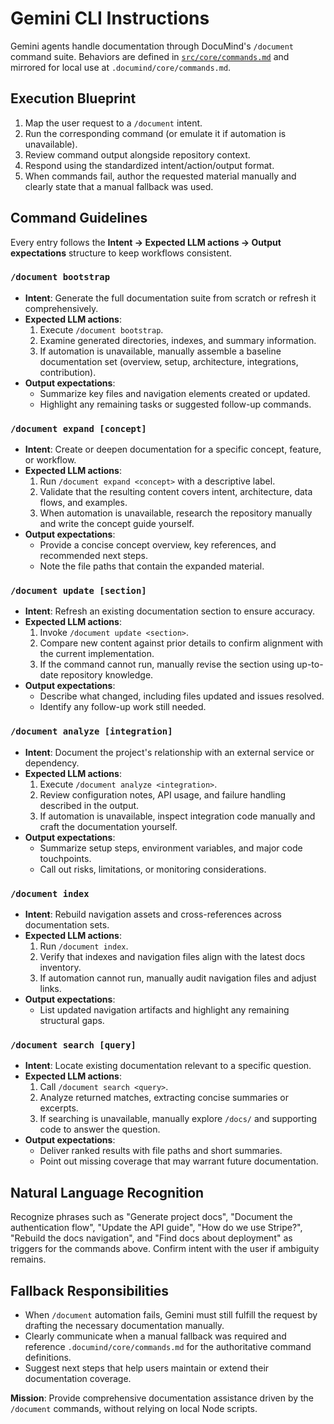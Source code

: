 # Gemini CLI Instructions

Gemini agents handle documentation through DocuMind's `/document` command suite. Behaviors are defined in [`src/core/commands.md`](../../core/commands.md) and mirrored for local use at `.documind/core/commands.md`.

## Execution Blueprint
1. Map the user request to a `/document` intent.
2. Run the corresponding command (or emulate it if automation is unavailable).
3. Review command output alongside repository context.
4. Respond using the standardized intent/action/output format.
5. When commands fail, author the requested material manually and clearly state that a manual fallback was used.

## Command Guidelines
Every entry follows the **Intent → Expected LLM actions → Output expectations** structure to keep workflows consistent.

### `/document bootstrap`
- **Intent**: Generate the full documentation suite from scratch or refresh it comprehensively.
- **Expected LLM actions**:
  1. Execute `/document bootstrap`.
  2. Examine generated directories, indexes, and summary information.
  3. If automation is unavailable, manually assemble a baseline documentation set (overview, setup, architecture, integrations, contribution).
- **Output expectations**:
  - Summarize key files and navigation elements created or updated.
  - Highlight any remaining tasks or suggested follow-up commands.

### `/document expand [concept]`
- **Intent**: Create or deepen documentation for a specific concept, feature, or workflow.
- **Expected LLM actions**:
  1. Run `/document expand <concept>` with a descriptive label.
  2. Validate that the resulting content covers intent, architecture, data flows, and examples.
  3. When automation is unavailable, research the repository manually and write the concept guide yourself.
- **Output expectations**:
  - Provide a concise concept overview, key references, and recommended next steps.
  - Note the file paths that contain the expanded material.

### `/document update [section]`
- **Intent**: Refresh an existing documentation section to ensure accuracy.
- **Expected LLM actions**:
  1. Invoke `/document update <section>`.
  2. Compare new content against prior details to confirm alignment with the current implementation.
  3. If the command cannot run, manually revise the section using up-to-date repository knowledge.
- **Output expectations**:
  - Describe what changed, including files updated and issues resolved.
  - Identify any follow-up work still needed.

### `/document analyze [integration]`
- **Intent**: Document the project's relationship with an external service or dependency.
- **Expected LLM actions**:
  1. Execute `/document analyze <integration>`.
  2. Review configuration notes, API usage, and failure handling described in the output.
  3. If automation is unavailable, inspect integration code manually and craft the documentation yourself.
- **Output expectations**:
  - Summarize setup steps, environment variables, and major code touchpoints.
  - Call out risks, limitations, or monitoring considerations.

### `/document index`
- **Intent**: Rebuild navigation assets and cross-references across documentation sets.
- **Expected LLM actions**:
  1. Run `/document index`.
  2. Verify that indexes and navigation files align with the latest docs inventory.
  3. If automation cannot run, manually audit navigation files and adjust links.
- **Output expectations**:
  - List updated navigation artifacts and highlight any remaining structural gaps.

### `/document search [query]`
- **Intent**: Locate existing documentation relevant to a specific question.
- **Expected LLM actions**:
  1. Call `/document search <query>`.
  2. Analyze returned matches, extracting concise summaries or excerpts.
  3. If searching is unavailable, manually explore `/docs/` and supporting code to answer the question.
- **Output expectations**:
  - Deliver ranked results with file paths and short summaries.
  - Point out missing coverage that may warrant future documentation.

## Natural Language Recognition
Recognize phrases such as "Generate project docs", "Document the authentication flow", "Update the API guide", "How do we use Stripe?", "Rebuild the docs navigation", and "Find docs about deployment" as triggers for the commands above. Confirm intent with the user if ambiguity remains.

## Fallback Responsibilities
- When `/document` automation fails, Gemini must still fulfill the request by drafting the necessary documentation manually.
- Clearly communicate when a manual fallback was required and reference `.documind/core/commands.md` for the authoritative command definitions.
- Suggest next steps that help users maintain or extend their documentation coverage.

**Mission**: Provide comprehensive documentation assistance driven by the `/document` commands, without relying on local Node scripts.
